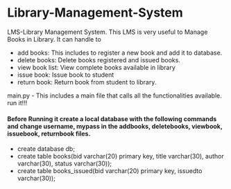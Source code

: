 # Library-Management-System
LMS-Library Management System.
This LMS is very useful to Manage Books in Library. It can handle to 
- add books: This includes to register a new book and add it to database.
- delete books: Delete books registered and issued books.
- view book list: View complete books available in library
- issue book: Issue book to student 
- return book: Return book from student to library.

main.py - This includes a main file that calls all the functionalities available. run it!!!

#### Before Running it create a local database with the following commands and change username, mypass in the addbooks, deletebooks, viewbook, issuebook, returnbook files.
- create database db;
- create table books(bid varchar(20) primary key, title varchar(30), author varchar(30), status varchar(30));
- create table books_issued(bid varchar(20) primary key, issuedto varchar(30));
